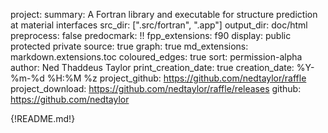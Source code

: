 project:
summary: A Fortran library and executable for structure prediction at material interfaces
src_dir: [".src/fortran", ".app"]
output_dir: doc/html
preprocess: false
predocmark: !!
fpp_extensions: f90
display: public
         protected
         private
source: true
graph: true
md_extensions: markdown.extensions.toc
coloured_edges: true
sort: permission-alpha
author: Ned Thaddeus Taylor
print_creation_date: true
creation_date: %Y-%m-%d %H:%M %z
project_github: https://github.com/nedtaylor/raffle
project_download: https://github.com/nedtaylor/raffle/releases
github: https://github.com/nedtaylor

{!README.md!}